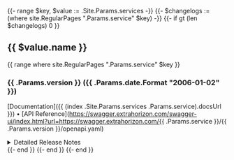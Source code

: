 {{- range $key, $value := .Site.Params.services -}}
{{- $changelogs := (where site.RegularPages ".Params.service" $key) -}}
{{- if gt (len $changelogs) 0 }}
## {{ $value.name }}
{{ range where site.RegularPages ".Params.service" $key }}
### {{ .Params.version }} ({{ .Params.date.Format "2006-01-02" }})
[Documentation]({{ (index .Site.Params.services .Params.service).docsUrl }}) • [API Reference](https://swagger.extrahorizon.com/swagger-ui/index.html?url=https://swagger.extrahorizon.com/{{ .Params.service }}/{{ .Params.version }}/openapi.yaml)
<details>
<summary>Detailed Release Notes</summary>
{{ .RawContent }}
</details>
{{- end }}
{{- end }}
{{- end }}